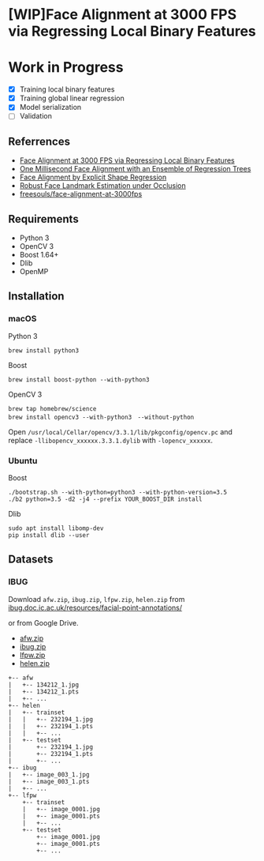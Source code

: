 # [WIP]Face Alignment at 3000 FPS via Regressing Local Binary Features

# Work in Progress

- [x] Training local binary features
- [x] Training global linear regression
- [x] Model serialization 
- [ ] Validation 

## Referrences

- [Face Alignment at 3000 FPS via Regressing Local Binary Features](https://pdfs.semanticscholar.org/d59f/b96a60168f2baec6f5c61b82393576c33fb7.pdf)
- [One Millisecond Face Alignment with an Ensemble of Regression Trees](https://pdfs.semanticscholar.org/d78b/6a5b0dcaa81b1faea5fb0000045a62513567.pdf)
- [Face Alignment by Explicit Shape Regression](https://www.microsoft.com/en-us/research/wp-content/uploads/2013/01/Face-Alignment-by-Explicit-Shape-Regression.pdf)
- [Robust Face Landmark Estimation under Occlusion](http://www.vision.caltech.edu/~xpburgos/papers/ICCV13%20Burgos-Artizzu.pdf)
- [freesouls/face-alignment-at-3000fps](https://github.com/freesouls/face-alignment-at-3000fps)

## Requirements

- Python 3
- OpenCV 3
- Boost 1.64+
- Dlib
- OpenMP

## Installation

### macOS

Python 3

`brew install python3`

Boost

`brew install boost-python --with-python3`

OpenCV 3

```
brew tap homebrew/science
brew install opencv3 --with-python3　--without-python
```

Open `/usr/local/Cellar/opencv/3.3.1/lib/pkgconfig/opencv.pc` and replace `-llibopencv_xxxxxx.3.3.1.dylib` with `-lopencv_xxxxxx`.

### Ubuntu

Boost

```
./bootstrap.sh --with-python=python3 --with-python-version=3.5
./b2 python=3.5 -d2 -j4 --prefix YOUR_BOOST_DIR install
```

Dlib

```
sudo apt install libomp-dev
pip install dlib --user
```

## Datasets

### IBUG

Download `afw.zip`, `ibug.zip`, `lfpw.zip`, `helen.zip` from [ibug.doc.ic.ac.uk/resources/facial-point-annotations/](https://ibug.doc.ic.ac.uk/resources/facial-point-annotations/)

or from Google Drive.

- [afw.zip](https://drive.google.com/open?id=0ByQaxyG1S5JRMUdtNGYzNWJJUmc)
- [ibug.zip](https://drive.google.com/open?id=0ByQaxyG1S5JRR2dMd29Lakt0UDg)
- [lfpw.zip](https://drive.google.com/open?id=0ByQaxyG1S5JRTUhuMnExdDlBRFk)
- [helen.zip](https://drive.google.com/open?id=0ByQaxyG1S5JRazF3MGU0enZkSVk)

```
+-- afw
|   +-- 134212_1.jpg
|   +-- 134212_1.pts
|   +-- ...
+-- helen
|   +-- trainset
|   |   +-- 232194_1.jpg
|   |   +-- 232194_1.pts
|   |   +-- ...
|   +-- testset
|       +-- 232194_1.jpg
|       +-- 232194_1.pts
|       +-- ...
+-- ibug
|   +-- image_003_1.jpg
|   +-- image_003_1.pts
|   +-- ...
+-- lfpw
    +-- trainset
    |   +-- image_0001.jpg
    |   +-- image_0001.pts
    |   +-- ...
    +-- testset
        +-- image_0001.jpg
        +-- image_0001.pts
        +-- ...
```